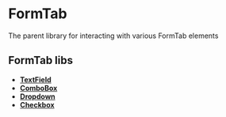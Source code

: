 # FormTab

The parent library for interacting with various FormTab elements

## FormTab libs

-   [**TextField**](./textfield/README.md)
-   [**ComboBox**](./combobox/README.md)
-   [**Dropdown**](./dropdown/README.md)
-   [**Checkbox**](./checkbox/README.md)
